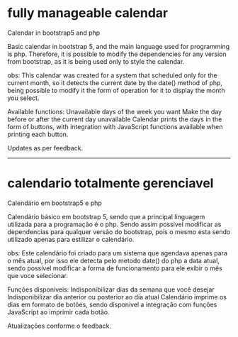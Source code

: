 # fully manageable calendar
Calendar in bootstrap5 and php

Basic calendar in bootstrap 5, and the main language used for programming is php. Therefore, it is possible to modify the dependencies for any version
from bootstrap, as it is being used only to style the calendar.

obs: This calendar was created for a system that scheduled only for the current month, so it detects the current date by the date() method of php, being possible to modify it
the form of operation for it to display the month you select.

Available functions:
  Unavailable days of the week you want
  Make the day before or after the current day unavailable
  Calendar prints the days in the form of buttons, with integration with JavaScript functions available when printing each button.
 
 Updates as per feedback.


---------------------------------------------------------------------------------------------------------------------------------------------------------------------

# calendario totalmente gerenciavel
Calendário em bootstrap5 e php

Calendário básico em bootstrap 5, sendo que a principal linguagem utilizada para a programação é o php. Sendo assim possivel modificar as dependencias para qualquer versão
do bootstrap, pois o mesmo esta sendo utilizado apenas para estilizar o calendário.

obs: Este calendário foi criado para um sistema que agendava apenas para o mês atual, por isso ele detecta pelo metodo date() do php a data atual, sendo possível modificar
a forma de funcionamento para ele exibir o mês que voce selecionar.

Funções disponíveis:
  Indisponibilizar dias da semana que você desejar
  Indisponibilizar dia anterior ou posterior ao dia atual
  Calendário imprime os dias em formato de botões, sendo disponivel a integração com funções JavaScript ao imprimir cada botão.
 
 Atualizações conforme o feedback.
